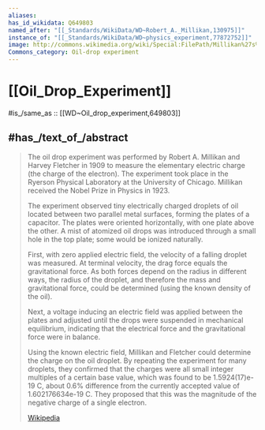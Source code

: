 ```yaml
---
aliases:
has_id_wikidata: Q649803
named_after: "[[_Standards/WikiData/WD~Robert_A._Millikan,130975]]"
instance_of: "[[_Standards/WikiData/WD~physics_experiment,77872752]]"
image: http://commons.wikimedia.org/wiki/Special:FilePath/Millikan%27s%20setup%20for%20the%20oil%20drop%20experiment.jpg
Commons_category: Oil-drop experiment
---
```

# [[Oil_Drop_Experiment]] 

#is_/same_as :: [[WD~Oil_drop_experiment,649803]] 

## #has_/text_of_/abstract 

> The oil drop experiment was performed by Robert A. Millikan and Harvey Fletcher in 1909 
> to measure the elementary electric charge (the charge of the electron). 
> The experiment took place in the Ryerson Physical Laboratory at the University of Chicago. 
> Millikan received the Nobel Prize in Physics in 1923.
>
> The experiment observed tiny electrically charged droplets of oil 
> located between two parallel metal surfaces, forming the plates of a capacitor. 
> The plates were oriented horizontally, with one plate above the other. 
> A mist of atomized oil drops was introduced through a small hole in the top plate; 
> some would be ionized naturally.
>
> First, with zero applied electric field, the velocity of a falling droplet was measured. 
> At terminal velocity, the drag force equals the gravitational force. 
> As both forces depend on the radius in different ways, the radius of the droplet, 
> and therefore the mass and gravitational force, could be determined (using the known density of the oil).  
> 
> Next, a voltage inducing an electric field was applied between the plates 
> and adjusted until the drops were suspended in mechanical equilibrium, 
> indicating that the electrical force and the gravitational force were in balance. 
> 
> Using the known electric field, Millikan and Fletcher could determine the charge on the oil droplet. 
> By repeating the experiment for many droplets, 
> they confirmed that the charges were all small integer multiples of a certain base value, 
> which was found to be 1.5924(17)e-19 C, 
> about 0.6% difference from the currently accepted value of 1.602176634e-19 C. 
> They proposed that this was the magnitude of the negative charge of a single electron.
>
> [Wikipedia](https://en.wikipedia.org/wiki/Oil%20drop%20experiment) 


